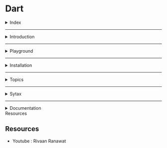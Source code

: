 # Dart

<details>
<summary>Index</summary>

## Index
- Introduction
- Playground
- Installation
- Topics
- Sytax
- Resources
- Documentation
</details>

---

<details>
<summary>Introduction</summary>

## Introduction
- Dart is a programming language developed by Google.
- It is similar to JavaScript and Java in how it looks and works.
- Flutter uses Dart for creating Native Applications.
- When you're coding your program, Dart uses the JIT compiler.
- When you want everybody to use your program, Dart uses the AOT compiler.

</details>

---

<details>
<summary>Playground</summary>

## Playground
- DartPad : [https://dartpad.dev/]
</details>

---
<details>
<summary>Installation</summary>

## Installation
- Youtube : [https://www.youtube.com/watch?v=4qUPTXjYuuE]
</details>

---

<details>
<summary>Topics</summary>

## Topics
1. variabels
2. conditions
3. loops
4. functions
5. classes

</details>

---

<details>
<summary>Sytax</summary>

## Sytax
- Create dart file with `.dart` extension.
- Ex : `index.dart`
- Run dart file : `dart index.dart`
</details>

---

<details>
<summary>Documentation</summary>

## Documentation
- Official Website : [https://dart.dev/]
</details>

<edtails>
<summary>Resources</summary>

## Resources
- Youtube : Rivaan Ranawat
</details>